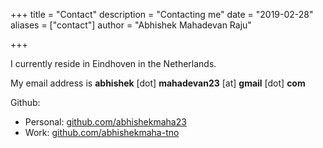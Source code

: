 +++
title = "Contact"
description = "Contacting me"
date = "2019-02-28"
aliases = ["contact"]
author = "Abhishek Mahadevan Raju"

+++

I currently reside in Eindhoven in the Netherlands.

My email address is **abhishek** [dot] **mahadevan23** [at] **gmail** [dot] **com**

Github:

- Personal: [github.com/abhishekmaha23](https://github.com/abhishekmaha23)
- Work: [github.com/abhishekmaha-tno](https://github.com/abhishekmaha-tno)
